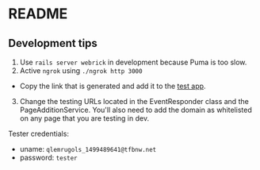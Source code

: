 # README

## Development tips
1. Use `rails server webrick` in development because Puma is too slow.
2. Active `ngrok` using `./ngrok http 3000`
- Copy the link that is generated and add it to the [test app](https://developers.facebook.com/apps/1898773100338407/webhooks/).
3. Change the testing URLs located in the EventResponder class and the PageAdditionService. You'll also need to add the domain as whitelisted on any page that you are testing in dev.

Tester credentials:
- uname: `qlemrugols_1499489641@tfbnw.net`  
- password: `tester`

